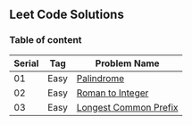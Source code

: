 ## Leet Code Solutions

### Table of content

| Serial | Tag | Problem Name |
|--------|------|--------------|
|   01   | Easy | [Palindrome](./Easy/01_palindrome.js) |
|   02   | Easy | [Roman to Integer](./Easy/02_roman-to-integer.js) |
|   03   | Easy | [Longest Common Prefix](./Easy/03_longest-prefix-str.js) |